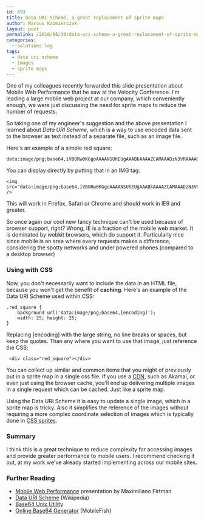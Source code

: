 ```yaml
---
id: 693
title: Data URI Scheme, a great replacement of sprite maps
author: Marcus Kazmierczak
layout: post
permalink: /2010/06/30/data-uri-scheme-a-great-replacement-of-sprite-maps/
categories:
  - solutions log
tags:
  - data uri scheme
  - images
  - sprite maps
---
```

One of my colleagues recently forwarded this slide presentation about Mobile Web Performance that he saw at the Velocity Conference. I'm leading a large mobile web project at our company, which conveniently enough, we were just discussing the need for sprite maps to reduce the number of requests.

So taking one of my engineer's suggestion and the above presentation I learned about *Data URI Scheme*, which is a way to use encoded data sent to the browser as text instead of a separate file, such as an image file.

Here's an example of a simple red square:

    data:image/png;base64,iVBORw0KGgoAAAANSUhEUgAAABkAAAAZCAMAAADzN3VRAAAAGXRFWHRTb2Z0d2FyZQBBZG9iZSBJbWFnZVJlYWR5ccllPAAAAAZQTFRF/wAAAAAAQaMSAwAAABJJREFUeNpiYBgFo2AwAIAAAwACigABtnCV2AAAAABJRU5ErkJggg==
    

You can display directly by putting that in an IMG tag:

    <img src="data:image/png;base64,iVBORw0KGgoAAAANSUhEUgAAABkAAAAZCAMAAADzN3VRAAAAGXRFWHRTb2Z0d2FyZQBBZG9iZSBJbWFnZVJlYWR5ccllPAAAAAZQTFRF/wAAAAAAQaMSAwAAABJJREFUeNpiYBgFo2AwAIAAAwACigABtnCV2AAAAABJRU5ErkJggg==" />
    

This will work in Firefox, Safari or Chrome and should work in IE9 and greater.

So once again our cool new fancy technique can't be used because of browser support, right? Wrong, IE is a fraction of the mobile web market. It is dominated by webkit browsers, which do support it. Particularly nice since mobile is an area where every requests makes a difference, considering the spotty networks and under powered phones (compared to a desktop browser)

### Using with CSS

Now, you don't necessarily want to include the data in an HTML file, because you won't get the benefit of **caching**. Here's an example of the Data URI Scheme used within CSS:

    .red_square {
        background url('data:image/png;base64,[encoding]');
        width: 25; height: 25;
    }

Replacing [encoding] with the large string, no line breaks or spaces, but keep the quotes. Than any where you want to use that image, just reference the CSS;

     <div class="red_square"></div>
    

You can collect up similar and common items that you might of previously put in a sprite map in a single css file. If you use a [CDN][1], such as Akamai, or even just using the browser cache, you'll end up delivering multiple images in a single request which can be cached. Just like a sprite map.

Using the Data URI Scheme it is easy to update a single image, which in a sprite map is tricky. Also it simplifies the reference of the images without requiring a more complex coordinate selection of images which is typically done in [CSS sprites][2].

### Summary

I think this is a great technique to reduce complexity for accessing images and provide greater performance to mobile users. I recommend checking it out, at my work we've already started implementing across our mobile sites.

### Further Reading

  * [Mobile Web Performance][3] presentation by Maximiliano Firtman
  * [Data URI Scheme][4] (Wikipedia) 
  * [Base64 Unix Utility][5]
  * [Online Base64 Generator][6] (MobileFish)

 [1]: http://en.wikipedia.org/wiki/Content_delivery_network
 [2]: http://alistapart.com/article/sprites
 [3]: http://www.slideshare.net/firt/mobile-web-high-performance"
 [4]: http://en.wikipedia.org/wiki/Data_URI_scheme
 [5]: http://www.fourmilab.ch/webtools/base64/
 [6]: http://www.mobilefish.com/services/base64/base64.php